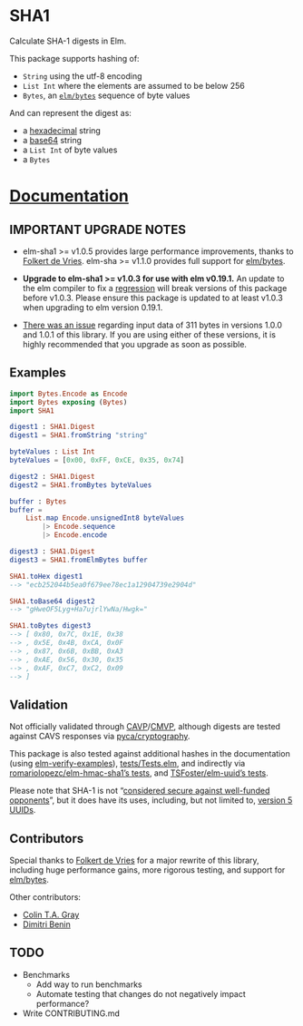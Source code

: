 # SHA1

Calculate SHA-1 digests in Elm.

This package supports hashing of:

* `String` using the utf-8 encoding
* `List Int` where the elements are assumed to be below 256
* `Bytes`, an [`elm/bytes`][elm/bytes] sequence of byte values

And can represent the digest as:

* a [hexadecimal] string
* a [base64] string
* a `List Int` of byte values
* a `Bytes`

[hexadecimal]: https://en.wikipedia.org/wiki/Hexadecimal
[base64]: https://en.wikipedia.org/wiki/Base64

# [Documentation](https://package.elm-lang.org/packages/TSFoster/elm-sha1/latest/SHA1)

## IMPORTANT UPGRADE NOTES

- elm-sha1 >= v1.0.5 provides large performance improvements, thanks to
  [Folkert de Vries]. elm-sha >= v1.1.0 provides full support for [elm/bytes].

- **Upgrade to elm-sha1 >= v1.0.3 for use with elm v0.19.1.** An update to the
  elm compiler to fix a [regression][issue-1945] will break versions of this
  package before v1.0.3. Please ensure this package is updated to at least v1.0.3
  when upgrading to elm version 0.19.1.

- [There was an issue][issue-2] regarding input data of 311 bytes in versions
  1.0.0 and 1.0.1 of this library. If you are using either of these versions, it
  is highly recommended that you upgrade as soon as possible.

[Folkert de Vries]: https://github.com/folkertdev
[issue-2]: https://github.com/TSFoster/elm-sha1/issues/2
[issue-1945]: https://github.com/elm/compiler/issues/1945

## Examples

```elm
import Bytes.Encode as Encode
import Bytes exposing (Bytes)
import SHA1

digest1 : SHA1.Digest
digest1 = SHA1.fromString "string"

byteValues : List Int
byteValues = [0x00, 0xFF, 0xCE, 0x35, 0x74]

digest2 : SHA1.Digest
digest2 = SHA1.fromBytes byteValues

buffer : Bytes
buffer =
    List.map Encode.unsignedInt8 byteValues
        |> Encode.sequence
        |> Encode.encode

digest3 : SHA1.Digest
digest3 = SHA1.fromElmBytes buffer

SHA1.toHex digest1
--> "ecb252044b5ea0f679ee78ec1a12904739e2904d"

SHA1.toBase64 digest2
--> "gHweOF5Lyg+Ha7ujrlYwNa/Hwgk="

SHA1.toBytes digest3
--> [ 0x80, 0x7C, 0x1E, 0x38
--> , 0x5E, 0x4B, 0xCA, 0x0F
--> , 0x87, 0x6B, 0xBB, 0xA3
--> , 0xAE, 0x56, 0x30, 0x35
--> , 0xAF, 0xC7, 0xC2, 0x09
--> ]
```

## Validation

Not officially validated through [CAVP]/[CMVP], although digests are tested against CAVS responses via [pyca/cryptography].

This package is also tested against additional hashes in the documentation (using [elm-verify-examples]), [tests/Tests.elm], and indirectly via [romariolopezc/elm-hmac-sha1’s tests][hmac-tests], and [TSFoster/elm-uuid’s tests][uuid-tests].

Please note that SHA-1 is not “[considered secure against well-funded opponents][sha1-wiki]”, but it does have its uses, including, but not limited to, [version 5 UUIDs][uuid-use].

[CAVP]: https://csrc.nist.gov/projects/cryptographic-algorithm-validation-program
[CMVP]: https://csrc.nist.gov/projects/cryptographic-module-validation-program
[pyca/cryptography]: https://github.com/pyca/cryptography/tree/master/vectors/cryptography_vectors/hashes/SHA1

[elm-verify-examples]: https://github.com/stoeffel/elm-verify-examples
[tests/Tests.elm]: https://github.com/TSFoster/elm-sha1/blob/master/tests/Tests.elm
[hmac-tests]: https://github.com/romariolopezc/elm-hmac-sha1/blob/master/tests/HmacSha1Test.elm
[uuid-tests]: https://github.com/TSFoster/elm-uuid/blob/2.2.0/tests/Tests.elm

[sha1-wiki]: https://en.wikipedia.org/wiki/SHA-1
[uuid-use]: https://package.elm-lang.org/packages/TSFoster/elm-uuid/latest/UUID#childNamed


## Contributors

Special thanks to [Folkert de Vries](https://github.com/folkertdev) for a major rewrite of this library, including huge performance gains, more rigorous testing, and support for [elm/bytes].

Other contributors:

* [Colin T.A. Gray](https://github.com/colinta)
* [Dimitri Benin](https://github.com/BendingBender)


[elm/bytes]: https://package.elm-lang.org/packages/elm/bytes/latest/

## TODO

* Benchmarks
  * Add way to run benchmarks
  * Automate testing that changes do not negatively impact performance?
* Write CONTRIBUTING.md
